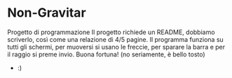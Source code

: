# Non-Gravitar
Progetto di programmazione
Il progetto richiede un README, dobbiamo scriverlo, così come una relazione di 4/5 pagine. 
Il programma funziona su tutti gli schermi, per muoversi si usano le freccie, per sparare la barra e per il raggio si preme invio.
Buona fortuna! (no seriamente, è bello tosto)
- :)

